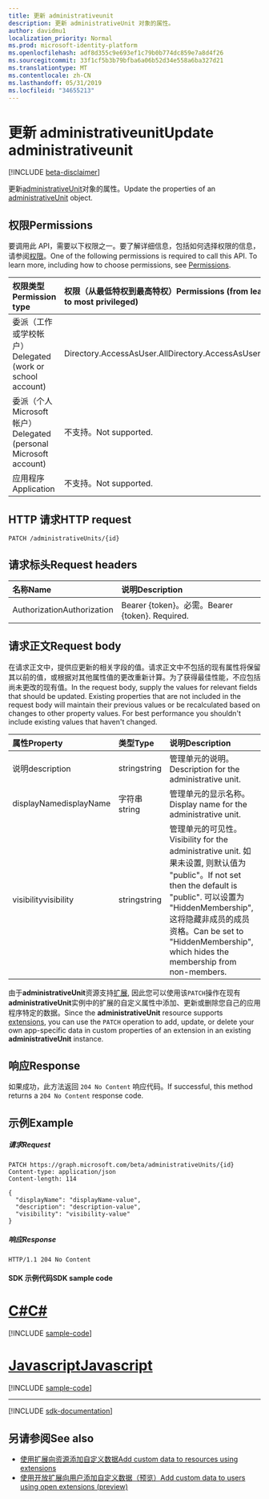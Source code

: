 ```yaml
---
title: 更新 administrativeunit
description: 更新 administrativeUnit 对象的属性。
author: davidmu1
localization_priority: Normal
ms.prod: microsoft-identity-platform
ms.openlocfilehash: adf8d355c9e693ef1c79b0b774dc859e7a8d4f26
ms.sourcegitcommit: 33f1cf5b3b79bfba6a06b52d34e558a6ba327d21
ms.translationtype: MT
ms.contentlocale: zh-CN
ms.lasthandoff: 05/31/2019
ms.locfileid: "34655213"
---
```

# <a name="update-administrativeunit"></a><span data-ttu-id="ae0f0-103">更新 administrativeunit</span><span class="sxs-lookup"><span data-stu-id="ae0f0-103">Update administrativeunit</span></span>

[!INCLUDE [beta-disclaimer](../../includes/beta-disclaimer.md)]

<span data-ttu-id="ae0f0-104">更新[administrativeUnit](../resources/administrativeunit.md)对象的属性。</span><span class="sxs-lookup"><span data-stu-id="ae0f0-104">Update the properties of an [administrativeUnit](../resources/administrativeunit.md) object.</span></span>
## <a name="permissions"></a><span data-ttu-id="ae0f0-105">权限</span><span class="sxs-lookup"><span data-stu-id="ae0f0-105">Permissions</span></span>
<span data-ttu-id="ae0f0-p101">要调用此 API，需要以下权限之一。要了解详细信息，包括如何选择权限的信息，请参阅[权限](/graph/permissions-reference)。</span><span class="sxs-lookup"><span data-stu-id="ae0f0-p101">One of the following permissions is required to call this API. To learn more, including how to choose permissions, see [Permissions](/graph/permissions-reference).</span></span>


|<span data-ttu-id="ae0f0-108">权限类型</span><span class="sxs-lookup"><span data-stu-id="ae0f0-108">Permission type</span></span>      | <span data-ttu-id="ae0f0-109">权限（从最低特权到最高特权）</span><span class="sxs-lookup"><span data-stu-id="ae0f0-109">Permissions (from least to most privileged)</span></span>              |
|:--------------------|:---------------------------------------------------------|
|<span data-ttu-id="ae0f0-110">委派（工作或学校帐户）</span><span class="sxs-lookup"><span data-stu-id="ae0f0-110">Delegated (work or school account)</span></span> | <span data-ttu-id="ae0f0-111">Directory.AccessAsUser.All</span><span class="sxs-lookup"><span data-stu-id="ae0f0-111">Directory.AccessAsUser.All</span></span>    |
|<span data-ttu-id="ae0f0-112">委派（个人 Microsoft 帐户）</span><span class="sxs-lookup"><span data-stu-id="ae0f0-112">Delegated (personal Microsoft account)</span></span> | <span data-ttu-id="ae0f0-113">不支持。</span><span class="sxs-lookup"><span data-stu-id="ae0f0-113">Not supported.</span></span>    |
|<span data-ttu-id="ae0f0-114">应用程序</span><span class="sxs-lookup"><span data-stu-id="ae0f0-114">Application</span></span> | <span data-ttu-id="ae0f0-115">不支持。</span><span class="sxs-lookup"><span data-stu-id="ae0f0-115">Not supported.</span></span> |

## <a name="http-request"></a><span data-ttu-id="ae0f0-116">HTTP 请求</span><span class="sxs-lookup"><span data-stu-id="ae0f0-116">HTTP request</span></span>
<!-- { "blockType": "ignored" } -->
```http
PATCH /administrativeUnits/{id}
```

## <a name="request-headers"></a><span data-ttu-id="ae0f0-117">请求标头</span><span class="sxs-lookup"><span data-stu-id="ae0f0-117">Request headers</span></span>

| <span data-ttu-id="ae0f0-118">名称</span><span class="sxs-lookup"><span data-stu-id="ae0f0-118">Name</span></span>      |<span data-ttu-id="ae0f0-119">说明</span><span class="sxs-lookup"><span data-stu-id="ae0f0-119">Description</span></span>|
|:----------|:----------|
| <span data-ttu-id="ae0f0-120">Authorization</span><span class="sxs-lookup"><span data-stu-id="ae0f0-120">Authorization</span></span>  | <span data-ttu-id="ae0f0-p102">Bearer {token}。必需。</span><span class="sxs-lookup"><span data-stu-id="ae0f0-p102">Bearer {token}. Required.</span></span> |

## <a name="request-body"></a><span data-ttu-id="ae0f0-123">请求正文</span><span class="sxs-lookup"><span data-stu-id="ae0f0-123">Request body</span></span>

<span data-ttu-id="ae0f0-p103">在请求正文中，提供应更新的相关字段的值。请求正文中不包括的现有属性将保留其以前的值，或根据对其他属性值的更改重新计算。为了获得最佳性能，不应包括尚未更改的现有值。</span><span class="sxs-lookup"><span data-stu-id="ae0f0-p103">In the request body, supply the values for relevant fields that should be updated. Existing properties that are not included in the request body will maintain their previous values or be recalculated based on changes to other property values. For best performance you shouldn't include existing values that haven't changed.</span></span>

| <span data-ttu-id="ae0f0-127">属性</span><span class="sxs-lookup"><span data-stu-id="ae0f0-127">Property</span></span>   | <span data-ttu-id="ae0f0-128">类型</span><span class="sxs-lookup"><span data-stu-id="ae0f0-128">Type</span></span> |<span data-ttu-id="ae0f0-129">说明</span><span class="sxs-lookup"><span data-stu-id="ae0f0-129">Description</span></span>|
|:---------------|:--------|:----------|
|<span data-ttu-id="ae0f0-130">说明</span><span class="sxs-lookup"><span data-stu-id="ae0f0-130">description</span></span>|<span data-ttu-id="ae0f0-131">string</span><span class="sxs-lookup"><span data-stu-id="ae0f0-131">string</span></span>|<span data-ttu-id="ae0f0-132">管理单元的说明。</span><span class="sxs-lookup"><span data-stu-id="ae0f0-132">Description for the administrative unit.</span></span>|
|<span data-ttu-id="ae0f0-133">displayName</span><span class="sxs-lookup"><span data-stu-id="ae0f0-133">displayName</span></span>|<span data-ttu-id="ae0f0-134">字符串</span><span class="sxs-lookup"><span data-stu-id="ae0f0-134">string</span></span>|<span data-ttu-id="ae0f0-135">管理单元的显示名称。</span><span class="sxs-lookup"><span data-stu-id="ae0f0-135">Display name for the administrative unit.</span></span>|
|<span data-ttu-id="ae0f0-136">visibility</span><span class="sxs-lookup"><span data-stu-id="ae0f0-136">visibility</span></span>|<span data-ttu-id="ae0f0-137">string</span><span class="sxs-lookup"><span data-stu-id="ae0f0-137">string</span></span>|<span data-ttu-id="ae0f0-138">管理单元的可见性。</span><span class="sxs-lookup"><span data-stu-id="ae0f0-138">Visibility for the administrative unit.</span></span> <span data-ttu-id="ae0f0-139">如果未设置, 则默认值为 "public"。</span><span class="sxs-lookup"><span data-stu-id="ae0f0-139">If not set then the default is "public".</span></span> <span data-ttu-id="ae0f0-140">可以设置为 "HiddenMembership", 这将隐藏非成员的成员资格。</span><span class="sxs-lookup"><span data-stu-id="ae0f0-140">Can be set to "HiddenMembership", which hides the membership from non-members.</span></span>|

<span data-ttu-id="ae0f0-141">由于**administrativeUnit**资源支持[扩展](/graph/extensibility-overview), 因此您可以使用该`PATCH`操作在现有**administrativeUnit**实例中的扩展的自定义属性中添加、更新或删除您自己的应用程序特定的数据。</span><span class="sxs-lookup"><span data-stu-id="ae0f0-141">Since the **administrativeUnit** resource supports [extensions](/graph/extensibility-overview), you can use the `PATCH` operation to add, update, or delete your own app-specific data in custom properties of an extension in an existing **administrativeUnit** instance.</span></span>

## <a name="response"></a><span data-ttu-id="ae0f0-142">响应</span><span class="sxs-lookup"><span data-stu-id="ae0f0-142">Response</span></span>

<span data-ttu-id="ae0f0-143">如果成功，此方法返回 `204 No Content` 响应代码。</span><span class="sxs-lookup"><span data-stu-id="ae0f0-143">If successful, this method returns a `204 No Content` response code.</span></span>

## <a name="example"></a><span data-ttu-id="ae0f0-144">示例</span><span class="sxs-lookup"><span data-stu-id="ae0f0-144">Example</span></span>

##### <a name="request"></a><span data-ttu-id="ae0f0-145">请求</span><span class="sxs-lookup"><span data-stu-id="ae0f0-145">Request</span></span>

<!-- {
  "blockType": "request",
  "name": "update_administrativeunit"
}-->
```http
PATCH https://graph.microsoft.com/beta/administrativeUnits/{id}
Content-type: application/json
Content-length: 114

{
  "displayName": "displayName-value",
  "description": "description-value",
  "visibility": "visibility-value"
}
```

##### <a name="response"></a><span data-ttu-id="ae0f0-146">响应</span><span class="sxs-lookup"><span data-stu-id="ae0f0-146">Response</span></span>

<!-- {
  "blockType": "response",
  "truncated": true,
  "@odata.type": "microsoft.graph.administrativeunit"
} -->
```http
HTTP/1.1 204 No Content
```
#### <a name="sdk-sample-code"></a><span data-ttu-id="ae0f0-147">SDK 示例代码</span><span class="sxs-lookup"><span data-stu-id="ae0f0-147">SDK sample code</span></span>
# <a name="ctabcs"></a>[<span data-ttu-id="ae0f0-148">C#</span><span class="sxs-lookup"><span data-stu-id="ae0f0-148">C#</span></span>](#tab/cs)
[!INCLUDE [sample-code](../includes/update_administrativeunit-Cs-snippets.md)]

# <a name="javascripttabjavascript"></a>[<span data-ttu-id="ae0f0-149">Javascript</span><span class="sxs-lookup"><span data-stu-id="ae0f0-149">Javascript</span></span>](#tab/javascript)
[!INCLUDE [sample-code](../includes/update_administrativeunit-Javascript-snippets.md)]

---

[!INCLUDE [sdk-documentation](../includes/snippets_sdk_documentation_link.md)]

## <a name="see-also"></a><span data-ttu-id="ae0f0-150">另请参阅</span><span class="sxs-lookup"><span data-stu-id="ae0f0-150">See also</span></span>

- [<span data-ttu-id="ae0f0-151">使用扩展向资源添加自定义数据</span><span class="sxs-lookup"><span data-stu-id="ae0f0-151">Add custom data to resources using extensions</span></span>](/graph/extensibility-overview)
- [<span data-ttu-id="ae0f0-152">使用开放扩展向用户添加自定义数据（预览）</span><span class="sxs-lookup"><span data-stu-id="ae0f0-152">Add custom data to users using open extensions (preview)</span></span>](/graph/extensibility-open-users)
<!--
- [Add custom data to groups using schema extensions (preview)](/graph/extensibility-schema-groups)
-->


<!-- uuid: 8fcb5dbc-d5aa-4681-8e31-b001d5168d79
2015-10-25 14:57:30 UTC -->
<!--
{
  "type": "#page.annotation",
  "description": "Update administrativeunit",
  "keywords": "",
  "section": "documentation",
  "tocPath": "",
  "suppressions": [
    "Error: /api-reference/beta/api/administrativeunit-update.md:\r\n      BookmarkMissing: '[#tab/cs](C#)'. Did you mean: #c (score: 5)",
    "Error: /api-reference/beta/api/administrativeunit-update.md:\r\n      BookmarkMissing: '[#tab/javascript](Javascript)'. Did you mean: #javascript (score: 4)"
  ]
}
-->
